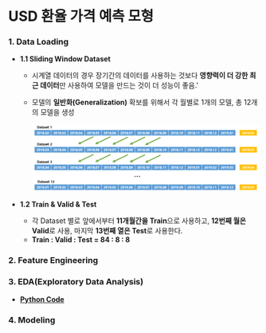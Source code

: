 # USD 환율 가격 예측 모형

### 1. Data Loading

- **1.1 Sliding Window Dataset**

  - 시계열 데이터의 경우 장기간의 데이터를 사용하는 것보다 **영향력이 더 강한 최근 데이터**만 사용하여 모델을 만드는 것이 더 성능이 좋음.'
  - 모델의 **일반화(Generalization)** 확보를 위해서 각 월별로 1개의 모델, 총 12개의 모델을 생성

    ![figure](./figure/figure01.png)

- **1.2 Train & Valid & Test**
  
  - 각 Dataset 별로 앞에서부터 **11개월간을 Train**으로 사용하고, **12번째 월은 Valid**로 사용, 마지막 **13번째 열은 Test**로 사용한다.
  - **Train : Valid : Test = 84 : 8 : 8**





### 2. Feature Engineering





### 3. EDA(Exploratory Data Analysis)

- **[Python Code]([https://github.com/ajskdlf64/Exchange-Rate-Point-Search/blob/master/Code/01.%20Data%20Loading%20%26%20EDA.ipynb])**





### 4. Modeling